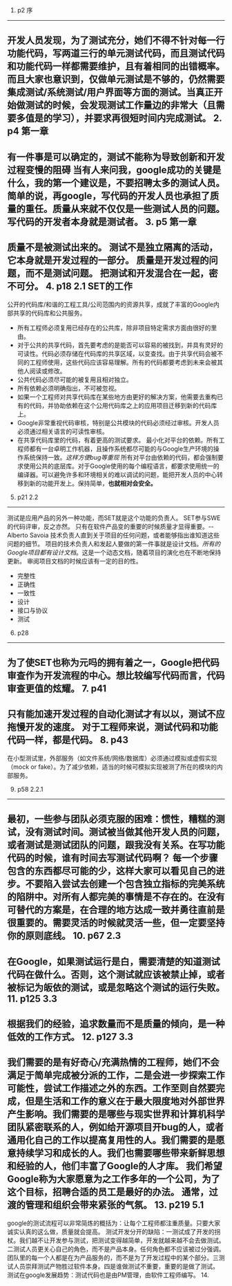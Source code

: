 1. p2 序 
---
开发人员发现，为了测试充分，她们不得不针对每一行功能代码，写两道三行的单元测试代码，而且测试代码和功能代码一样都需要维护，且有着相同的出错概率。而且大家也意识到，仅做单元测试是不够的，仍然需要集成测试/系统测试/用户界面等方面的测试。当真正开始做测试的时候，会发现测试工作量边的非常大（且需要多值是的学习），并要求再很短时间内完成测试。
2. p4 第一章
---
有一件事是可以确定的，测试不能称为导致创新和开发过程变慢的阻碍
当有人来问我，google成功的关键是什么，我的第一个建议是，不要招聘太多的测试人员。
简单的说，再google，写代码的开发人员也承担了质量的重任。质量从来就不仅仅是一些测试人员的问题。写代码的开发者本身就是测试者。
3. p5 第一章
---
质量不是被测试出来的。
测试不是独立隔离的活动，它本身就是开发过程的一部分。
质量是开发过程的问题，而不是测试问题。
把测试和开发混合在一起，密不可分。
4. p18 2.1 SET的工作
---
公开的代码库/和谐的工程工具/公司范围内的资源共享，成就了丰富的Google内部共享的代码库和公共服务。
- 所有工程师必须复用已经存在的公共库，除非项目特定需求方面由很好的里由。
- 对于公共的共享代码，首先要考虑的是能否可以容易的被找到，并具有灵好的可读性。代码必须存储在代码库的共享区域，以变查找。由于共享代码会被不同的工程师使用，这些代码应该容易理解。所有的代码都要考虑到未来会被其他人阅读或修改。
- 公共代码必须尽可能的被复用且相对独立。
- 所有依赖必须明确指出，不可被忽视。
- 如果一个工程师对共享代码库在某些地方由更好的解决方案，他需要去重构已有的代码，并协助依赖在这个公用代码库之上的应用项目迁移到新的代码库上。
- Google非常重视代码审核，特别是公共模块的代码必须经过审核。开发人员必须通过相关语言的可读性审核。
- 在共享代码库里的代码，有着更高的测试要求。
最小化对平台的依赖。所有工程师都有一台卓明工作机器，且操作系统都尽可能的与Google生产环境的操作系统保持一致。*这样方便bug等重现*
所有对平台由依赖的代码，都会强制要求使用公共的底层库。对于Google使用的每个编程语言，都要求使用统一的编译器。可以避免许多和环境相关的难以调试的问题，能把开发人员的中心转移到新的功能开发上。保持简单，**也就相对会安全。**
5. p21 2.2
---
测试是应用产品的另外一种功能，而SET就是这个功能的负责人。
SET参与SWE的代码评审，反之亦然。
只有在软件产品变的重要的时候质量才显得重要。--Alberto Savoia
技术负责人直到关于项目的任何问题，或者能够指出谁知道这些问题的细节。
项目的技术负责人和发起人要做的第一件事就是设计文档。*所有的Google项目都有设计文档*。这是一个动态文档，随着项目的演化也在不断地保持更新。
审阅项目文档的时候应该有一定的目的性。
- 完整性
- 正确性
- 一致性
- 设计
- 接口与协议
- 测试
6. p28
---
为了使SET也称为元吗的拥有着之一，Google把代码审查作为开发流程的中心。想比较编写代码而言，代码审查更值的炫耀。
7. p41
---
只有能加速开发过程的自动化测试才有以以，测试不应拖慢开发的速度。
对于工程师来说，测试代码和功能代码一样，都是代码。
8. p43
---
在小型测试里，外部服务（如文件系统/网络/数据库）必须通过模拟或虚假实现（mock or fake）。为了减少依赖，适当的时候可模拟实现被测了所在的模块的内部服务。

9. p58 2.2.1
---
最初，一些参与团队必须克服的困难：惯性，糟糕的测试，没有测试时间。测试被当做其他开发人员的问题，或者测试是测试团队的问题，跟我没有关系。在写功能代码的时候，谁有时间去写测试代码啊？
每一个步骤包含的东西都尽可能的少，这样大家可以看见自己的进步。不要陷入尝试去创建一个包含独立指标的完美系统的陷阱中。对所有人都完美的事情是不存在的。在没有可替代的方案是，在合理的地方达成一致并勇往直前是很重要的。需要灵活的时候就灵活一些，但一定要坚持你的原则底线。
10. p67 2.3
---
在Google，如果测试运行是白，需要清楚的知道测试代码在做什么。否则，这个测试就应该被禁止掉，或者被标记为皈依的测试，或是忽略这个测试的运行失败。
11. p125 3.3
---
根据我们的经验，追求数量而不是质量的倾向，是一种低效的工作方式。
12. p127 3.3
---
我们需要的是有好奇心/充满热情的工程师，她们不会满足于简单完成被分派的工作，二是会进一步探索工作可能性，尝试工作描述之外的东西。工作至则自然要完成，但是生活和工作的意义在于最大限度地对外部世界产生影响。我们需要的是哪些与现实世界和计算机科学团队紧密联系的人，例如给开源项目开bug的人，或者通用化自己的工作以提高复用性的人。我们需要的是愿意持续学习和成长的人。我们也需要哪些带来新鲜思想和经验的人，他们丰富了Google的人才库。
我们希望Google称为大家愿意为之工作多年的一个公司，为了这个目标，招聘合适的员工是最好的办法。
通常，过渡的管理和组织会带来紧张的气氛。
13. p219 5.1
---
google的测试流程可以非常简炼的概括为：让每个工程师都注重质量。只要大家诚实认真的这么做，质量就会提高。
测试开发分开的缺陷：一测试成了开发的拐杖。我们越不让开发参与测试，把测试变得越简单，开发就越来越不会去做测试。 二测试人员更关心自己的角色，而不是产品本身。任何角色都不应该被过分强调。团队里的每一个人都是在为产品服务的，而不是为了开发过程中的某个部分。三测试人员崇拜测试产物胜过软件本身。四是谁做测试不重要，重要的是做了测试。
测试在google发展趋势：测试代码也是由PM管理，由软件工程师编写。
14. 

